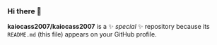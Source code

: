 ### Hi there 👋


**kaiocass2007/kaiocass2007** is a ✨ _special_ ✨ repository because its `README.md` (this file) appears on your GitHub profile.




